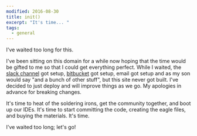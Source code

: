 ```yaml
---
modified: 2016-08-30
title: init()
excerpt: "It's time... "
tags:
  - general
---
```


I've waited too long for this.

I've been sitting on this domain for a while now hoping that the time would be gifted to me so that I could get everything perfect. While I waited, the [slack channel](http://hackerdynamics.slack.com) got setup, [bitbucket](https://bitbucket.org/hackerdynamics/) got setup, email got setup and as my son would say "and a bunch of other stuff", but this site never got built. I've decided to just deploy and will improve things as we go. My apologies in advance for breaking changes.

It's time to heat of the soldering irons, get the community together, and boot up our IDEs. It's time to start committing the code, creating the eagle files, and buying the materials. It's time.

I've waited too long; let's go!    
